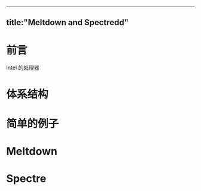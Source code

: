 ------
title:"Meltdown and Spectredd"
----
前言
=============

Intel 的处理器

体系结构
========
简单的例子
=======
Meltdown
======
Spectre
======

